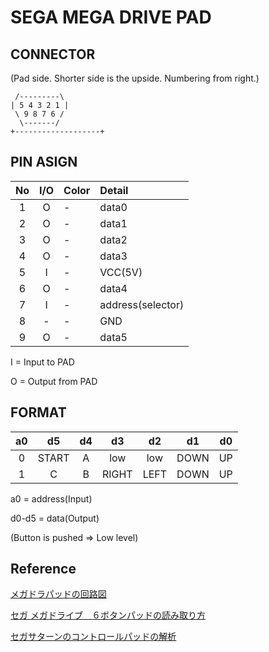 # SEGA MEGA DRIVE PAD

## CONNECTOR
(Pad side. Shorter side is the upside. Numbering from right.)

```
 /---------\
| 5 4 3 2 1 |
 \ 9 8 7 6 /
  \-------/
+-------------------+
```

## PIN ASIGN

|No|I/O| Color | Detail   |
|:-:|:-:|:-|:-|
| 1| O | -     | data0    |
| 2| O | -     | data1    |
| 3| O | -     | data2    |
| 4| O | -     | data3    |
| 5| I | -     | VCC(5V)  |
| 6| O | -     | data4    |
| 7| I | -     | address(selector)    |
| 8| - | -     | GND      |
| 9| O | -     | data5    |

 I = Input to PAD
 
 O = Output from PAD

## FORMAT

|a0| d5 | d4|     d3|   d2|    d1|  d0|
|:-:|:-:|:-:|:-:|:-:|:-:|:-:|
| 0|START| A | low  | low | DOWN | UP |
| 1| C   | B | RIGHT| LEFT| DOWN | UP |

a0 = address(Input)
 
d0-d5 = data(Output)
 
(Button is pushed => Low level)

## Reference
[メガドラパッドの回路図](https://nicotakuya.hatenablog.com/entry/20081029/1225295517)

[セガ メガドライブ　６ボタンパッドの読み取り方](https://applause.elfmimi.jp/md6bpad.html)

[セガサターンのコントロールパッドの解析](http://kaele.com/~kashima/games/saturn.html)
